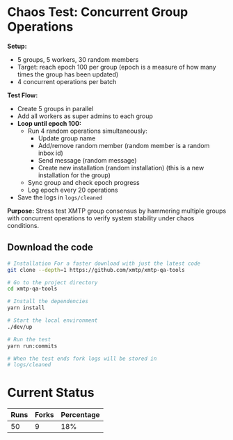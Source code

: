 # Chaos Test: Concurrent Group Operations

**Setup:**

- 5 groups, 5 workers, 30 random members
- Target: reach epoch 100 per group (epoch is a measure of how many times the group has been updated)
- 4 concurrent operations per batch

**Test Flow:**

- Create 5 groups in parallel
- Add all workers as super admins to each group
- **Loop until epoch 100:**
  - Run 4 random operations simultaneously:
    - Update group name
    - Add/remove random member (random member is a random inbox id)
    - Send message (random message)
    - Create new installation (random installation) (this is a new installation for the group)
  - Sync group and check epoch progress
  - Log epoch every 20 operations
- Save the logs in `logs/cleaned`

**Purpose:**
Stress test XMTP group consensus by hammering multiple groups with concurrent operations to verify system stability under chaos conditions.

## Download the code

```bash
# Installation For a faster download with just the latest code
git clone --depth=1 https://github.com/xmtp/xmtp-qa-tools

# Go to the project directory
cd xmtp-qa-tools

# Install the dependencies
yarn install

# Start the local environment
./dev/up

# Run the test
yarn run:commits

# When the test ends fork logs will be stored in
# logs/cleaned
```

# Current Status

| Runs | Forks | Percentage |
| ---- | ----- | ---------- |
| 50   | 9     | 18%        |
